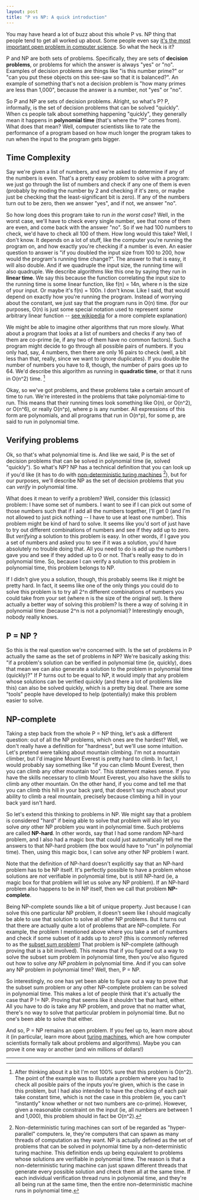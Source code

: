 ```yaml
---
layout: post
title: "P vs NP: A quick introduction"
---
```


You may have heard a lot of buzz about this whole P vs. NP thing that people tend to get all worked up about. Some people even say [it's the most important open problem in computer science](http://people.cs.uchicago.edu/~fortnow/papers/pnp-cacm.pdf). So what the heck is it?

P and NP are both sets of problems. Specifically, they are sets of **decision problems**, or problems for which the answer is always "yes" or "no". Examples of decision problems are things like "is this number prime?" or "can you put these objects on this see-saw so that it is balanced?". An example of something that's not a decision problem is "how many primes are less than 1,000", because the answer is a number, not "yes" or "no".

So P and NP are sets of decision problems. Alright, so what's P? P, informally, is the set of decision problems that can be solved "quickly". When cs people talk about something happening "quickly", they generally mean it happens in **polynomial time** (that's where the "P" comes from). What does that mean? Well, computer scientists like to rate the performance of a program based on how much longer the program takes to run when the input to the program gets bigger.

## Time Complexity

Say we're given a list of numbers, and we're asked to determine if any of the numbers is even. That's a pretty easy problem to solve with a program: we just go through the list of numbers and check if any one of them is even (probably by moding the number by 2 and checking if it's zero, or maybe just be checking that the least-significant bit is zero). If any of the numbers turn out to be zero, then we answer "yes", and if not, we answer "no".

So how long does this program take to run _in the worst case_? Well, in the worst case, we'll have to check every single number, see that none of them are even, and come back with the answer "no". So if we had 100 numbers to check, we'd have to check all 100 of them. How long would this take? Well, I don't know. It depends on a lot of stuff, like the computer you're running the program on, and how exactly you're checking if a number is even. An easier question to answer is "if you doubled the input size from 100 to 200, how would the program's running time change?". The answer to that is easy, it will also double. And if we quadruple the input size, the running time will also quadruple. We describe algorithms like this one by saying they run in **linear time**. We say this because the function correlating the input size to the running time is some linear function, like f(n) = 14n, where n is the size of your input. Or maybe it's f(n) = 100n. I don't know. Like I said, that would depend on exactly how you're running the program. Instead of worrying about the constant, we just say that the program runs in O(n) time. (for our purposes, O(n) is just some special notation used to represent _some_ arbitrary linear function -- [see wikipedia](http://en.wikipedia.org/wiki/Big_O_notation) for a more complete explanation)

We might be able to imagine other algorithms that run more slowly. What about a
program that looks at a list of numbers and checks if any two of them are
co-prime (ie, if any two of them have no common factors). Such a program might
decide to go through all possible pairs of numbers. If you only had, say, 4
numbers, then there are only 16 pairs to check (well, a bit less than that,
really, since we want to ignore duplicates). If you double the number of
numbers you have to 8, though, the number of pairs goes up to 64. We'd describe
this algorithm as running in **quadratic time**, or that it runs in O(n^2)
time. [^1]

Okay, so we've got problems, and these problems take a certain amount of time to run. We're interested in the problems that take polynomial-time to run. This means that their running times look something like O(n), or O(n^2), or O(n^6), or really O(n^p), where p is any number. All expressions of this form are polynomials, and all programs that run in O(n^p), for some p, are said to run in polynomial time.

## Verifying problems

Ok, so that's what polynomial time is. And like we said, P is the set of decision problems that can be solved in polynomial time (ie, solved "quickly"). So what's NP? NP has a technical definition that you can look up if you'd like (it has to do with [non-deterministic turing machines](http://en.wikipedia.org/wiki/Non-deterministic_Turing_machine) [^2]), but for our purposes, we'll describe NP as the set of decision problems that you can _verify_ in polynomial time.

What does it mean to verify a problem? Well, consider this (classic) problem: I have some set of numbers. I want to see if I can pick out some of those numbers such that if I add all the numbers together, I'll get 0 (and I'm not allowed to just pick nothing -- I have to use at least one number). This problem might be kind of hard to solve. It seems like you'd sort of just have to try out different combinations of numbers and see if they add up to zero. But _verifying_ a solution to this problem is easy. In other words, if I gave you a set of numbers and asked you to see if it was a solution, you'd have absolutely no trouble doing that. All you need to do is add up the numbers I gave you and see if they added up to 0 or not. That's really easy to do in polynomial time. So, because I can verify a solution to this problem in polynomial time, this problem belongs to NP.

If I didn't give you a solution, though, this probably seems like it might be pretty hard. In fact, it seems like one of the only things you could do to solve this problem is to try all 2^n different combinations of numbers you could take from your set (where n is the size of the original set). Is there actually a better way of solving this problem? Is there a way of solving it in polynomial time (because 2^n is not a polynomial)? Interestingly enough, nobody really knows.

## P = NP ?

So this is the real question we're concerned with. Is the set of problems in P actually the same as the set of problems in NP? We're basically asking this: "if a problem's solution can be verified in polynomial time (ie, quickly), does that mean we can also generate a solution to the problem in polynomial time (quickly)?" If P turns out to be equal to NP, it would imply that any problem whose solutions can be verified quickly (and there a lot of problems like this) can also be solved quickly, which is a pretty big deal. There are some "tools" people have developed to help (potentially) make this problem easier to solve.

## NP-complete

Taking a step back from the whole P = NP thing, let's ask a different question: out of all the NP problems, which ones are the hardest? Well, we don't really have a definition for "hardness", but we'll use some intuition. Let's pretend were talking about mountain climbing. I'm not a mountain climber, but I'd imagine Mount Everest is pretty hard to climb. In fact, I would probably say something like "if you can climb Mount Everest, then you can climb any other mountain too". This statement makes sense. If you have the skills necessary to climb Mount Everest, you also have the skills to climb any other mountain. On the other hand, if you come and tell me that you can climb this hill in your back yard, that doesn't say much about your ability to climb a real mountain, precisely because climbing a hill in your back yard isn't hard.

So let's extend this thinking to problems in NP. We might say that a problem is considered "hard" if being able to solve that problem will also let you solve _any_ other NP problem you want in polynomial time. Such problems are called **NP-hard**. In other words, say that I had some random NP-hard problem, and I also had a magic box that could just automatically tell me the answers to that NP-hard problem (the box would have to "run" in polynomial time). Then, using this magic box, I can solve any other NP problem I want.

Note that the definition of NP-hard doesn't explicitly say that an NP-hard problem has to be NP itself. It's perfectly possible to have a problem whose solutions are _not_ verifiable in polynomial time, but is still NP-hard (ie, a magic box for that problem will let us solve any NP problem). If an NP-hard problem also happens to be in NP itself, then we call that problem **NP-complete**.

Being NP-complete sounds like a bit of unique property. Just because I can solve this one particular NP problem, it doesn't seem like I should magically be able to use that solution to solve all other NP problems. But it turns out that there are actually quite a lot of problems that are NP-complete. For example, the problem I mentioned above where you take a set of numbers and check if some subset of it adds up to zero? (this is commonly referred to as the [subset sum problem](http://en.wikipedia.org/wiki/Subset_sum_problem)) That problem is NP-complete (although proving that is a bit involved). This means that if you figured out a way to solve the subset sum problem in polynomial time, then you've also figured out how to solve _any NP problem_ in polynomial time. And if you can solve any NP problem in polynomial time? Well, then, P = NP.

So interestingly, no one has yet been able to figure out a way to prove that the subset sum problem or any other NP-complete problem can be solved in polynomial time. This makes a lot of people think that it's actually the case that P != NP. Proving that seems like it shouldn't be that hard, either. All you have to do is take any NP problem, and prove that no matter what, there's no way to solve that particular problem in polynomial time. But no one's been able to solve that either.

And so, P = NP remains an open problem. If you feel up to, learn more about it (in particular, learn more about [turing machines](http://en.wikipedia.org/wiki/Turing_machine), which are how computer scientists formally talk about problems and algorithms). Maybe you can prove it one way or another (and win millions of dollars!)

---

[^1]: After thinking about it a bit I'm not 100% sure that this problem is
      O(n^2). The point of the example was to illustate a problem where you had
      to check all posible pairs of the inputs you're given, which is the case
      in this problem, but I had also intended to have the checking of each
      pair take constant time, which is not the case in this problem (ie, you
      can't "instantly" know whether or not two numbers are co-prime). However,
      given a reasonable constraint on the input (ie, all numbers are between 1
      and 1,000), this problem should in fact be O(n^2).

[^2]: Non-deterministic turing machines can sort of be regarded as
      "hyper-parallel" computers. Ie, they're computers that can spawn as many
      threads of computation as they want. NP is actually defined as the set of
      problems that can be solved in polynomial time by a non-deterministic
      turing machine. This definition ends up being equivalent to problems
      whose solutions are verifiable in polynomial time. The reason is that a
      non-deterministic turing machine can just spawn different threads that
      generate every possible solution and check them all at the same time. If
      each individual verification thread runs in polynomial time, and they're
      all being run at the same time, then the entire non-deterministic machine
      runs in polynomial time.
